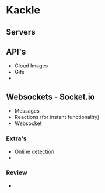 

# Kackle

















## Servers




## API's
- Cloud Images
- Gifs
- 

## Websockets - Socket.io
 - Messages 
 - Reactions (for instant functionality)
 - Websocket


### Extra's
- Online detection
- 



### Review
- 